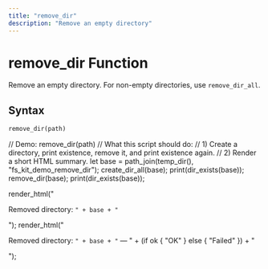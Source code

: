 ```yaml
---
title: "remove_dir"
description: "Remove an empty directory"
---
```


# remove_dir Function

Remove an empty directory. For non-empty directories, use `remove_dir_all`.

## Syntax

```rust
remove_dir(path)
```
// Demo: remove_dir(path)
// What this script should do:
// 1) Create a directory, print existence, remove it, and print existence again.
// 2) Render a short HTML summary.
let base = path_join(temp_dir(), "fs_kit_demo_remove_dir");
create_dir_all(base);
print(dir_exists(base));
remove_dir(base);
print(dir_exists(base));

render_html("<p>Removed directory: <code>" + base + "</code></p>");
render_html("<p>Removed directory: <code>" + base + "</code> — " + (if ok { "OK" } else { "Failed" }) + "</p>");
```
